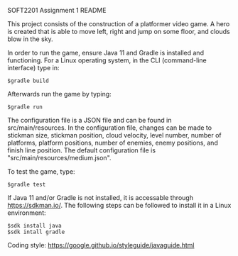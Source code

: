 SOFT2201 Assignment 1 README

This project consists of the construction of a platformer video game.
A hero is created that is able to move left, right and jump on some floor,
and clouds blow in the sky.

In order to run the game, ensure Java 11 and Gradle is installed and functioning.
For a Linux operating system, in the CLI (command-line interface) type in: 

	$gradle build

Afterwards run the game by typing:

	$gradle run

The configuration file is a JSON file and can be found in src/main/resources.
In the configuration file, changes can be made to stickman size, stickman position, 
cloud velocity, level number, number of platforms, platform positions, number of 
enemies, enemy positions, and finish line position. The default configuration file is
"src/main/resources/medium.json".

To test the game, type:

	$gradle test

If Java 11 and/or Gradle is not installed, it is accessable through 
https://sdkman.io/. The following steps can be followed to install it in a Linux 
environment:
	
	$sdk install java
	$sdk intall gradle

Coding style:
https://google.github.io/styleguide/javaguide.html
